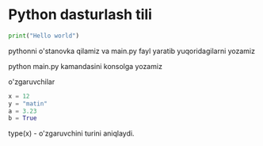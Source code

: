 # Python dasturlash tili

```python
print("Hello world")
```
pythonni o'stanovka qilamiz va main.py fayl yaratib yuqoridagilarni yozamiz

python main.py kamandasini konsolga yozamiz

o'zgaruvchilar

```python
x = 12
y = "matin"
a = 3.23
b = True
```

type(x) - o'zgaruvchini turini aniqlaydi.

